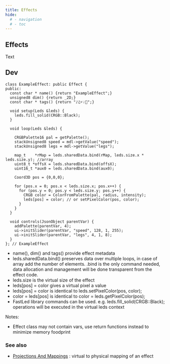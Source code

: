 ```yaml
---
title: Effects
hide:
  # - navigation
  # - toc
---
```


## Effects

Text

## Dev

```
class ExampleEffect: public Effect {
public:
  const char * name() {return "ExampleEffect";}
  unsigned8 dim() {return _2D;}
  const char * tags() {return "♪♫⚡💡💫";}

  void setup(Leds &leds) {
    leds.fill_solid(CRGB::Black);
  }

  void loop(Leds &leds) {

    CRGBPalette16 pal = getPalette();
    stackUnsigned8 speed = mdl->getValue("speed");
    stackUnsigned8 legs = mdl->getValue("legs");

    map_t    *rMap = leds.sharedData.bind(rMap, leds.size.x * leds.size.y); //array
    uint8_t *offsX = leds.sharedData.bind(offsX);
    uint16_t *aux0 = leds.sharedData.bind(aux0);

    Coord3D pos = {0,0,0};

    for (pos.x = 0; pos.x < leds.size.x; pos.x++) {
      for (pos.y = 0; pos.y < leds.size.y; pos.y++) {
        CRGB color = ColorFromPalette(pal, radius, intensity);
        leds[pos] = color; // or setPixelColor(pos, color);
      }
    }
  }

  void controls(JsonObject parentVar) {
    addPalette(parentVar, 4);
    ui->initSlider(parentVar, "speed", 128, 1, 255);
    ui->initSlider(parentVar, "legs", 4, 1, 8);
  }
}; // ExampleEffect
```

* name(), dim() and tags() provide effect metadata
* leds.sharedData.bind() preserves data over multiple loops, in case of array add the number of elements. .bind is the only command needed, data allocation and management will be done transparent from the effect code.
* leds.size is the virtual size of the effect
* leds[pos] = color gives a virtual pixel a value
* leds[pos] = color is identical to leds.setPixelColor(pos, color);
* color = leds[pos] is identical to color = leds.getPixelColor(pos);
* FastLed library commands can be used. e.g. leds.fill_solid(CRGB::Black); operations will be executed in the virtual leds context

Notes:

* Effect class may not contain vars, use return functions instead to minimize memory foodprint

### See also

* [Projections And Mappings](/StarDocs/StarLeds/ProjectionsAndMappings) : virtual to physical mapping of an effect
